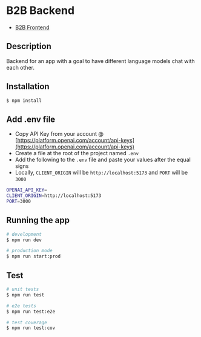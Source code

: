 # B2B Backend

- [B2B Frontend](https://github.com/bubbzDotDev/b2b-client)

## Description

Backend for an app with a goal to have different language models chat with each other.

## Installation

```bash
$ npm install
```

## Add .env file
- Copy API Key from your account @ [https://platform.openai.com/account/api-keys](https://platform.openai.com/account/api-keys)
- Create a file at the root of the project named `.env`
- Add the following to the `.env` file and paste your values after the equal signs
- Locally, `CLIENT_ORIGIN` will be `http://localhost:5173` and `PORT` will be `3000`

```bash
OPENAI_API_KEY=
CLIENT_ORIGIN=http://localhost:5173
PORT=3000
```

## Running the app

```bash
# development
$ npm run dev

# production mode
$ npm run start:prod
```

## Test

```bash
# unit tests
$ npm run test

# e2e tests
$ npm run test:e2e

# test coverage
$ npm run test:cov
```
